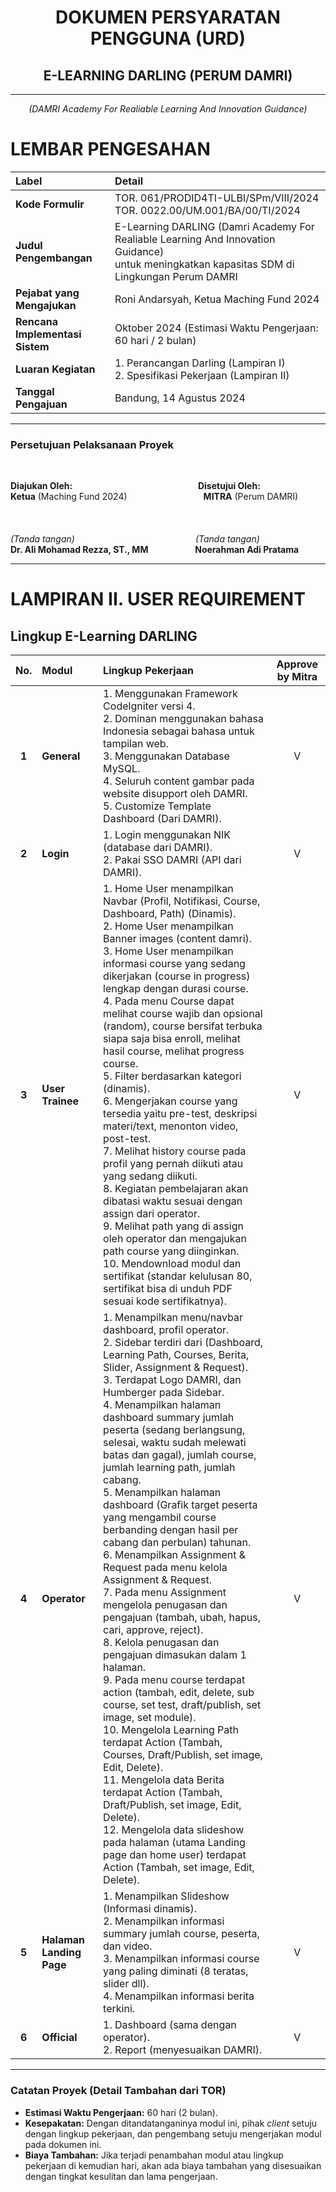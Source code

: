 <div align="center">
  <h1>DOKUMEN PERSYARATAN PENGGUNA (URD)</h1>
  <h2>E-LEARNING DARLING (PERUM DAMRI)</h2>
  <hr>
  <i>(DAMRI Academy For Realiable Learning And Innovation Guidance)</i>
</div>

# LEMBAR PENGESAHAN

| Label | Detail |
| :--- | :--- |
| **Kode Formulir** | TOR. 061/PRODID4TI-ULBI/SPm/VIII/2024 <br> TOR. 0022.00/UM.001/BA/00/TI/2024 |
| **Judul Pengembangan** | E-Learning DARLING (Damri Academy For Realiable Learning And Innovation Guidance) <br> untuk meningkatkan kapasitas SDM di Lingkungan Perum DAMRI |
| **Pejabat yang Mengajukan** | Roni Andarsyah, Ketua Maching Fund 2024 |
| **Rencana Implementasi Sistem** | Oktober 2024 (Estimasi Waktu Pengerjaan: 60 hari / 2 bulan) |
| **Luaran Kegiatan** | 1. Perancangan Darling (Lampiran I) <br> 2. Spesifikasi Pekerjaan (Lampiran II) |
| **Tanggal Pengajuan** | Bandung, 14 Agustus 2024 |

---

### Persetujuan Pelaksanaan Proyek

<br>
<div align="left">

**Diajukan Oleh:** &nbsp; &nbsp; &nbsp; &nbsp; &nbsp; &nbsp; &nbsp; &nbsp; &nbsp; &nbsp; &nbsp; &nbsp; &nbsp; &nbsp; &nbsp; &nbsp; &nbsp; &nbsp; &nbsp; &nbsp; &nbsp; &nbsp; &nbsp; &nbsp; &nbsp; **Disetujui Oleh:**
<br>
**Ketua** (Maching Fund 2024) &nbsp; &nbsp; &nbsp; &nbsp; &nbsp; &nbsp; &nbsp; &nbsp; &nbsp; &nbsp; &nbsp; &nbsp; &nbsp; &nbsp; &nbsp; **MITRA** (Perum DAMRI)
<br><br><br><br>
*(Tanda tangan)* &nbsp; &nbsp; &nbsp; &nbsp; &nbsp; &nbsp; &nbsp; &nbsp; &nbsp; &nbsp; &nbsp; &nbsp; &nbsp; &nbsp; &nbsp; &nbsp; &nbsp; &nbsp; &nbsp; &nbsp; &nbsp; &nbsp; &nbsp; &nbsp; *(Tanda tangan)*
<br>
**Dr. Ali Mohamad Rezza, ST., MM** &nbsp; &nbsp; &nbsp; &nbsp; &nbsp; &nbsp; &nbsp; &nbsp; &nbsp; **Noerahman Adi Pratama**
</div>

***

# LAMPIRAN II. USER REQUIREMENT

## Lingkup E-Learning DARLING

| No. | Modul | Lingkup Pekerjaan | Approve by Mitra |
| :---: | :--- | :--- | :---: |
| **1** | **General** | 1. Menggunakan Framework Codelgniter versi 4. <br> 2. Dominan menggunakan bahasa Indonesia sebagai bahasa untuk tampilan web. <br> 3. Menggunakan Database MySQL. <br> 4. Seluruh content gambar pada website disupport oleh DAMRI. <br> 5. Customize Template Dashboard (Dari DAMRI). | V |
| **2** | **Login** | 1. Login menggunakan NIK (database dari DAMRI). <br> 2. Pakai SSO DAMRI (API dari DAMRI). | V |
| **3** | **User Trainee** | 1. Home User menampilkan Navbar (Profil, Notifikasi, Course, Dashboard, Path) (Dinamis). <br> 2. Home User menampilkan Banner images (content damri). <br> 3. Home User menampilkan informasi course yang sedang dikerjakan (course in progress) lengkap dengan durasi course. <br> 4. Pada menu Course dapat melihat course wajib dan opsional (random), course bersifat terbuka siapa saja bisa enroll, melihat hasil course, melihat progress course. <br> 5. Filter berdasarkan kategori (dinamis). <br> 6. Mengerjakan course yang tersedia yaitu pre-test, deskripsi materi/text, menonton video, post-test. <br> 7. Melihat history course pada profil yang pernah diikuti atau yang sedang diikuti. <br> 8. Kegiatan pembelajaran akan dibatasi waktu sesuai dengan assign dari operator. <br> 9. Melihat path yang di assign oleh operator dan mengajukan path course yang diinginkan. <br> 10. Mendownload modul dan sertifikat (standar kelulusan 80, sertifikat bisa di unduh PDF sesuai kode sertifikatnya). | V |
| **4** | **Operator** | 1. Menampilkan menu/navbar dashboard, profil operator. <br> 2. Sidebar terdiri dari (Dashboard, Learning Path, Courses, Berita, Slider, Assignment & Request). <br> 3. Terdapat Logo DAMRI, dan Humberger pada Sidebar. <br> 4. Menampilkan halaman dashboard summary jumlah peserta (sedang berlangsung, selesai, waktu sudah melewati batas dan gagal), jumlah course, jumlah learning path, jumlah cabang. <br> 5. Menampilkan halaman dashboard (Grafik target peserta yang mengambil course berbanding dengan hasil per cabang dan perbulan) tahunan. <br> 6. Menampilkan Assignment & Request pada menu kelola Assignment & Request. <br> 7. Pada menu Assignment mengelola penugasan dan pengajuan (tambah, ubah, hapus, cari, approve, reject). <br> 8. Kelola penugasan dan pengajuan dimasukan dalam 1 halaman. <br> 9. Pada menu course terdapat action (tambah, edit, delete, sub course, set test, draft/publish, set image, set module). <br> 10. Mengelola Learning Path terdapat Action (Tambah, Courses, Draft/Publish, set image, Edit, Delete). <br> 11. Mengelola data Berita terdapat Action (Tambah, Draft/Publish, set image, Edit, Delete). <br> 12. Mengelola data slideshow pada halaman (utama Landing page dan home user) terdapat Action (Tambah, set image, Edit, Delete). | V |
| **5** | **Halaman Landing Page** | 1. Menampilkan Slideshow (Informasi dinamis). <br> 2. Menampilkan informasi summary jumlah course, peserta, dan video. <br> 3. Menampilkan informasi course yang paling diminati (8 teratas, slider dll). <br> 4. Menampilkan informasi berita terkini. | V |
| **6** | **Official** | 1. Dashboard (sama dengan operator). <br> 2. Report (menyesuaikan DAMRI). | V |

***

### Catatan Proyek (Detail Tambahan dari TOR)

* **Estimasi Waktu Pengerjaan:** 60 hari (2 bulan).
* **Kesepakatan:** Dengan ditandatanganinya modul ini, pihak *client* setuju dengan lingkup pekerjaan, dan pengembang setuju mengerjakan modul pada dokumen ini.
* **Biaya Tambahan:** Jika terjadi penambahan modul atau lingkup pekerjaan di kemudian hari, akan ada biaya tambahan yang disesuaikan dengan tingkat kesulitan dan lama pengerjaan.